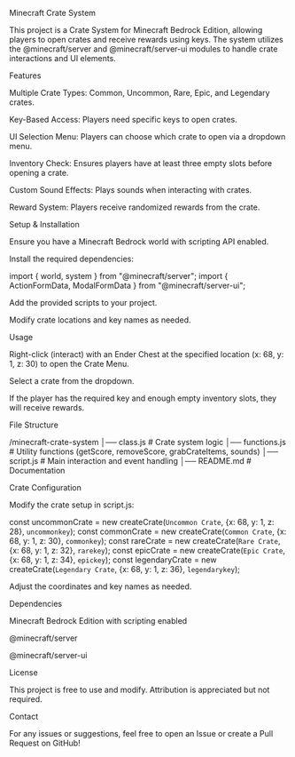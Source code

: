 Minecraft Crate System

This project is a Crate System for Minecraft Bedrock Edition, allowing players to open crates and receive rewards using keys. The system utilizes the @minecraft/server and @minecraft/server-ui modules to handle crate interactions and UI elements.

Features

Multiple Crate Types: Common, Uncommon, Rare, Epic, and Legendary crates.

Key-Based Access: Players need specific keys to open crates.

UI Selection Menu: Players can choose which crate to open via a dropdown menu.

Inventory Check: Ensures players have at least three empty slots before opening a crate.

Custom Sound Effects: Plays sounds when interacting with crates.

Reward System: Players receive randomized rewards from the crate.

Setup & Installation

Ensure you have a Minecraft Bedrock world with scripting API enabled.

Install the required dependencies:

import { world, system } from "@minecraft/server";
import { ActionFormData, ModalFormData } from "@minecraft/server-ui";

Add the provided scripts to your project.

Modify crate locations and key names as needed.

Usage

Right-click (interact) with an Ender Chest at the specified location (x: 68, y: 1, z: 30) to open the Crate Menu.

Select a crate from the dropdown.

If the player has the required key and enough empty inventory slots, they will receive rewards.

File Structure

/minecraft-crate-system
│── class.js         # Crate system logic
│── functions.js     # Utility functions (getScore, removeScore, grabCrateItems, sounds)
│── script.js        # Main interaction and event handling
│── README.md        # Documentation

Crate Configuration

Modify the crate setup in script.js:

const uncommonCrate = new createCrate(`Uncommon Crate`, {x: 68, y: 1, z: 28}, `uncommonkey`);
const commonCrate = new createCrate(`Common Crate`, {x: 68, y: 1, z: 30}, `commonkey`);
const rareCrate = new createCrate(`Rare Crate`, {x: 68, y: 1, z: 32}, `rarekey`);
const epicCrate = new createCrate(`Epic Crate`, {x: 68, y: 1, z: 34}, `epickey`);
const legendaryCrate = new createCrate(`Legendary Crate`, {x: 68, y: 1, z: 36}, `legendarykey`);

Adjust the coordinates and key names as needed.

Dependencies

Minecraft Bedrock Edition with scripting enabled

@minecraft/server

@minecraft/server-ui

License

This project is free to use and modify. Attribution is appreciated but not required.

Contact

For any issues or suggestions, feel free to open an Issue or create a Pull Request on GitHub!
